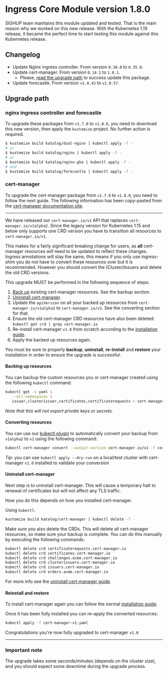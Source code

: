 # Ingress Core Module version 1.8.0

SIGHUP team maintains this module updated and tested. That is the main reason why we worked on this new release.
With the Kubernetes 1.19 release, it became the perfect time to start testing this module against this Kubernetes
release.

## Changelog

- Update Nginx ingress controller. From version `0.30.0` to `0.35.0`.
- Update cert-manager. From version `0.14.1` to `1.0.1`.
  - Please, [read the upgrade path](#cert-manager) to success update this package.
- Update forecastle. From version `v1.0.42` to `v1.0.57`.

## Upgrade path

### nginx ingress controller and forecastle

To upgrade these packages from `v1.7.0` to `v1.8.0`, you need to download this new version, then apply the
`kustomize` project. No further action is required.

```bash
$ kustomize build katalog/dual-nginx | kubectl apply -f -
# or
$ kustomize build katalog/nginx | kubectl apply -f -
# or
$ kustomize build katalog/nginx-gke | kubectl apply -f -
# and
$ kustomize build katalog/forecastle | kubectl apply -f -
```

### cert-manager

To upgrade the cert-manager package from `v1.7.0` to `v1.8.0`, you need to follow the next guide.
The following information has been copy-pasted from the
[cert-manager documentation site](https://cert-manager.io/docs/installation/upgrading/upgrading-0.16-1.0/#kubernetes-1-14-and-below).

---

We have released our `cert-manager.io/v1` API that replaces `cert-manager.io/v1alpha2`.
Since the legacy version for Kubernetes 1.15 and below only supports one CRD version
you have to transition all resources to `cert-manager.io/v1`.

This makes for a fairly significant breaking change for users, as **all**
cert-manager resources will need to be updated to reflect these changes.
Ingress annotations will stay the same, this means if you only use ingress-shim
you do not have to convert these resources over but it is recommended.
However you should convert the (Cluster)Issuers and delete the old CRD versions.

This upgrade MUST be performed in the following sequence of steps:


1. [Back up](#backing-up-resources) existing cert-manager resources. See the backup section.
2. [Uninstall cert-manager](#uninstall-cert-manager).
3. Update the `apiVersion` on all your backed up resources from
   `cert-manager.io/v1alpha2` to `cert-manager.io/v1`. See the converting section for that.
4. Ensure the old cert-manager CRD resources have also been deleted: `kubectl get crd | grep cert-manager.io`
5. Re-install cert-manager `v1.0` from scratch according to the [installation guide](../../katalog/cert-manager/README.md).
6. Apply the backed up resources again.


You must be sure to properly **backup**, **uninstall**, **re-install** and
**restore** your installation in order to ensure the upgrade is successful.

#### Backing up resources

You can backup the custom resources you or cert-manager created using the following `kubectl` command:
```bash
kubectl get -o yaml \
   --all-namespaces \
   issuer,clusterissuer,certificates,certificaterequests > cert-manager-backup.yaml
```
*Note that this will not export private keys or secrets.*


#### Converting resources

You can use our [kubectl plugin](https://cert-manager.io/docs/usage/kubectl-plugin/)
to automatically convert your backup from `v1alpha2` to `v1` using the following command:

```bash
kubectl cert-manager convert --output-version cert-manager.io/v1 -f cert-manager-backup.yaml > cert-manager-v1.yaml
```

*Tip:* you can use `kubectl apply --dry-run` on a local/test cluster with cert-manager `v1.0` installed to validate your conversion

#### Uninstall cert-manager

Next step is to uninstall cert-manager.
This will cause a temporary halt to renewal of certificates but will not affect any TLS traffic.

How you do this depends on how you installed cert-manager.

Using `kubectl`:
```bash
kustomize build katalog/cert-manager | kubectl delete -f -
```

Make sure you also delete the CRDs. This will delete all cert-manager resources, so make sure your backup is complete.
You can do this manually by executing the following commands:
```bash
kubectl delete crd certificaterequests.cert-manager.io
kubectl delete crd certificates.cert-manager.io
kubectl delete crd challenges.acme.cert-manager.io
kubectl delete crd clusterissuers.cert-manager.io
kubectl delete crd issuers.cert-manager.io
kubectl delete crd orders.acme.cert-manager.io
```

For more info see the [uninstall cert-manager guide](https://cert-manager.io/docs/installation/uninstall/).

#### Reinstall and restore

To install cert-manager again you can follow the normal [installation guide](../../katalog/cert-manager/README.md).

Once it has been fully installed you can re-apply the converted resources:
```bash
kubectl apply -f cert-manager-v1.yaml
```

Congratulations you're now fully upgraded to cert-manager `v1.0`

---

### Important note

The upgrade takes some seconds/minutes (depends on the cluster size),
and you should expect some downtime during the upgrade process.
